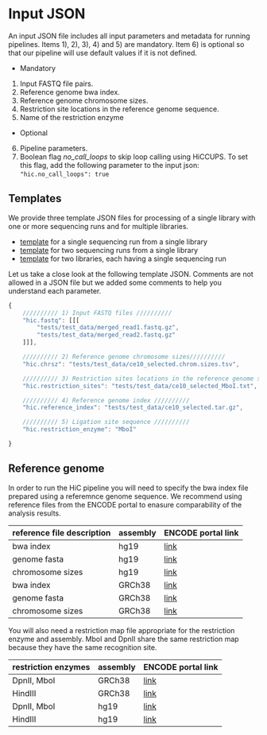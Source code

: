 # Input JSON

An input JSON file includes all input parameters and metadata for running pipelines. Items 1), 2), 3), 4) and 5) are mandatory. Item 6) is optional so that our pipeline will use default values if it is not defined.

* Mandatory

1. Input FASTQ file pairs.
2. Reference genome bwa index.
3. Reference genome chromosome sizes.
4. Restriction site locations in the reference genome sequence.
5. Name of the restriction enzyme

* Optional

6. Pipeline parameters.
7. Boolean flag _no_call_loops_ to skip loop calling using HiCCUPS. To set this flag, add the following parameter to the input json:
`"hic.no_call_loops": true`

## Templates

We provide three template JSON files for processing of a single library with one or more sequencing runs and for multiple libraries.
* [template](../examples/template_one.json) for a single sequencing run from a single library
* [template](../examples/template_two.json) for two sequencing runs from a single library
* [template](../examples/template_three.json) for two libraries, each having a single sequencing run

Let us take a close look at the following template JSON. Comments are not allowed in a JSON file but we added some comments to help you understand each parameter.
```javascript
{
    ////////// 1) Input FASTQ files //////////
    "hic.fastq": [[[
        "tests/test_data/merged_read1.fastq.gz",
        "tests/test_data/merged_read2.fastq.gz"
    ]]],

    ////////// 2) Reference genome chromosome sizes//////////
    "hic.chrsz": "tests/test_data/ce10_selected.chrom.sizes.tsv",

    ////////// 3) Restriction sites locations in the reference genome sequence //////////
    "hic.restriction_sites": "tests/test_data/ce10_selected_MboI.txt",

    ////////// 4) Reference genome index //////////
    "hic.reference_index": "tests/test_data/ce10_selected.tar.gz",

    ////////// 5) Ligation site sequence //////////
    "hic.restriction_enzyme": "MboI"

}
```

## Reference genome

In order to run the HiC pipeline you will need to specify the bwa index file prepared using a referemnce genome sequence. We recommend using reference files from the ENCODE portal to enasure comparability of the analysis results.

|reference file description|assembly|ENCODE portal link|
|-|-|-|
|bwa index|hg19|[link](https://www.encodeproject.org/files/ENCFF807MUK/)|
|genome fasta|hg19|[link](https://www.encodeproject.org/files/male.hg19/)|
|chromosome sizes|hg19|[link](https://www.encodeproject.org/files/male.hg19.chrom.sizes/)|
|bwa index|GRCh38|[link](https://www.encodeproject.org/files/ENCFF643CGH/)|
|genome fasta|GRCh38|[link](https://www.encodeproject.org/files/GRCh38_no_alt_analysis_set_GCA_000001405.15/)|
|chromosome sizes|GRCh38|[link](https://www.encodeproject.org/files/GRCh38_EBV.chrom.sizes/)|

You will also need a restriction map file appropriate for the restriction enzyme and assembly. MboI and DpnII share the same restriction map because they have the same recognition site.

|restriction enzymes|assembly|ENCODE portal link|
|-|-|-|
|DpnII, MboI|GRCh38|[link](https://www.encodeproject.org/files/ENCFF246KDZ/)|
|HindIII|GRCh38|[link](https://www.encodeproject.org/files/ENCFF509VQM/)|
|DpnII, MboI|hg19|[link](https://www.encodeproject.org/files/ENCFF955ICX/)|
|HindIII|hg19|[link](https://www.encodeproject.org/files/ENCFF997LWB/)|
